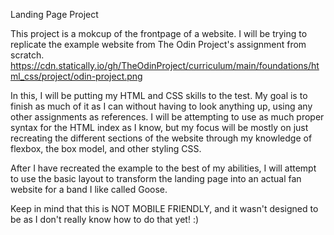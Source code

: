 Landing Page Project

This project is a mokcup of the frontpage of a website. I will be trying to replicate the example website from The Odin Project's assignment from scratch. https://cdn.statically.io/gh/TheOdinProject/curriculum/main/foundations/html_css/project/odin-project.png

In this, I will be putting my HTML and CSS skills to the test.  My goal is to finish as much of it as I can without having to look anything up, using any other assignments as references.  I will be attempting to use as much proper syntax for the HTML index as I know, but my focus will be mostly on just recreating the different sections of the website through my knowledge of flexbox, the box model, and other styling CSS.  

After I have recreated the example to the best of my abilities, I will attempt to use the basic layout to transform the landing page into an actual fan website for a band I like called Goose.

Keep in mind that this is NOT MOBILE FRIENDLY, and it wasn't designed to be as I don't really know how to do that yet! :)